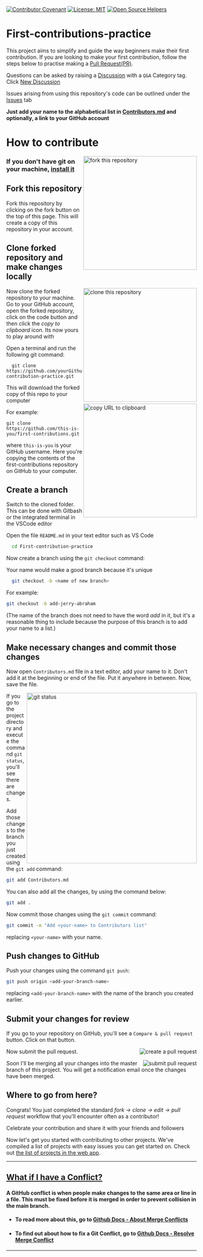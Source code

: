 [![Contributor Covenant](https://img.shields.io/badge/Contributor%20Covenant-v2.0%20adopted-ff69b4.svg)](CODE_OF_CONDUCT.md)
[![License: MIT](https://img.shields.io/badge/License-MIT-green.svg)](https://opensource.org/licenses/MIT)
[![Open Source Helpers](https://www.codetriage.com/roshanjossey/first-contributions/badges/users.svg)](https://www.codetriage.com/roshanjossey/first-contributions)

# First-contributions-practice

This project aims to simplify and guide the way beginners make their first contribution. If you are looking to make your first contribution, follow the steps below to practise making a [Pull Request(PR)](https://github.com/OSCA-Kampala-Chapter/First-contribution-practice/compare).

Questions can be asked by raising a [Discussion](https://github.com/OSCA-Kampala-Chapter/First-contribution-practice/discussions) with a `Q&A` Category tag. Click [New Discussion](https://github.com/OSCA-Kampala-Chapter/First-contribution-practice/discussions/new)

Issues arising from using this repository's code can be outlined under the [Issues](https://github.com/OSCA-Kampala-Chapter/First-contribution-practice/discussions) tab

**Just add your name to the alphabetical list in [Contributors.md](./Contributors.md) and optionally, a link to your GitHub account**

# How to contribute

<img align="right" width="300" src="https://res.cloudinary.com/dkfj0v8ow/image/upload/v1633880626/C1F78D9F-38A5-4DD2-80C8-A94E231CD50C_1_201_a_k7hvbu.jpg" alt="fork this repository" />

### If you don't have git on your machine, [install it](https://help.github.com/articles/set-up-git/)

## Fork this repository

Fork this repository by clicking on the fork button on the top of this page.
This will create a copy of this repository in your account.

## Clone forked repository and make changes locally

<img align="right" width="300" src="https://res.cloudinary.com/dkfj0v8ow/image/upload/v1633881160/7D97B9EF-F94A-470D-A74A-C477149FD821_1_201_a_kddjso.jpg" alt="clone this repository" />

Now clone the forked repository to your machine. Go to your GitHub account, open the forked repository, click on the code button and then click the _copy to clipboard_ icon. Its now yours to play around with

Open a terminal and run the following git command:

```
  git clone https://github.com/yourGithubUsername/First-contribution-practice.git
```

This will download the forked copy of this repo to your computer
<img align="right" width="300" src="https://res.cloudinary.com/dkfj0v8ow/image/upload/v1633880626/7BE1DC86-08E8-4B40-8EA2-28460EE992A6_1_201_a_hukryp.jpg" alt="copy URL to clipboard" />

For example:

```
git clone https://github.com/this-is-you/first-contributions.git
```

where `this-is-you` is your GitHub username. Here you're copying the contents of the first-contributions repository on GitHub to your computer.


## Create a branch

Switch to the cloned folder. This can be done with Gitbash or the integrated terminal in the VSCode editor

Open the file `README.md` in your text editor such as VS Code

```bash
  cd First-contribution-practice
```

Now create a branch using the `git checkout` command:

Your name would make a good branch because it's unique

```bash
  git checkout -b <name of new branch>
```

For example:

```bash
git checkout -b add-jerry-abraham
```

(The name of the branch does not need to have the word _add_ in it, but it's a reasonable thing to include because the purpose of this branch is to add your name to a list.)

## Make necessary changes and commit those changes

Now open `Contributors.md` file in a text editor, add your name to it. Don't add it at the beginning or end of the file. Put it anywhere in between. Now, save the file.

<img align="right" width="450" src="https://res.cloudinary.com/dkfj0v8ow/image/upload/v1633881795/68747470733a2f2f6669727374636f6e747269627574696f6e732e6769746875622e696f2f6173736574732f526561646d652f6769742d7374617475732e706e67_rnqkxw.png" alt="git status" />

If you go to the project directory and execute the command `git status`, you'll see there are changes.

Add those changes to the branch you just created using the `git add` command:

```bash
git add Contributors.md
```

You can also add all the changes, by using the command below:

```bash
git add .
```

Now commit those changes using the `git commit` command:

```bash
git commit -m "Add <your-name> to Contributors list"
```

replacing `<your-name>` with your name.

## Push changes to GitHub

Push your changes using the command `git push`:

```bash
git push origin <add-your-branch-name>
```

replacing `<add-your-branch-name>` with the name of the branch you created earlier.

## Submit your changes for review

If you go to your repository on GitHub, you'll see a `Compare & pull request` button. Click on that button.

<img style="float: right;" src="https://res.cloudinary.com/dkfj0v8ow/image/upload/v1633882933/F36B5B3F-A5EB-40F0-87D9-E0CA9F4DDCEC_1_201_a_to6ttr.jpg" alt="create a pull request" />

Now submit the pull request.

<img style="float: right;" src="https://res.cloudinary.com/dkfj0v8ow/image/upload/v1633882952/Screenshot_2021-10-10_at_19.19.07_vecyri.png" alt="submit pull request" />

Soon I'll be merging all your changes into the master branch of this project. You will get a notification email once the changes have been merged.

## Where to go from here?

Congrats! You just completed the standard _fork -> clone -> edit -> pull request_ workflow that you'll encounter often as a contributor!

Celebrate your contribution and share it with your friends and followers

Now let's get you started with contributing to other projects. We've compiled a list of projects with easy issues you can get started on. Check out [the list of projects in the web app](https://firstcontributions.github.io/#project-list).

---

## <ins> What if I have a Conflict? </ins>

#### A GitHub conflict is when people make changes to the same area or line in a file. This must be fixed before it is merged in order to prevent collision in the main branch.

- #### To read more about this, go to [Github Docs - About Merge Conflicts](https://docs.github.com/en/github/collaborating-with-pull-requests/addressing-merge-conflicts/about-merge-conflicts)
- #### To find out about how to fix a Git Conflict, go to [Github Docs - Resolve Merge Conflict](https://docs.github.com/en/github/collaborating-with-pull-requests/addressing-merge-conflicts/resolving-a-merge-conflict-on-github)

---
